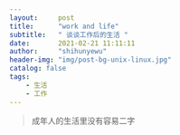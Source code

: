 ```yaml
---
layout:     post
title:      "work and life"
subtitle:   " 谈谈工作后的生活 "
date:       2021-02-21 11:11:11
author:     "shihunyewu"
header-img: "img/post-bg-unix-linux.jpg"
catalog: false
tags:
    - 生活
    - 工作
---
```


> 成年人的生活里没有容易二字